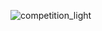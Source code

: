 ![competition_light](https://road-to-kaggle-grandmaster.vercel.app/api/badges/kiccho11/competition/light)
